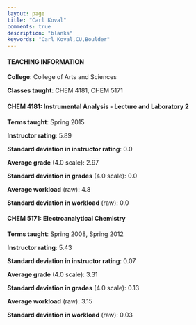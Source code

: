 ```yaml
---
layout: page
title: "Carl Koval" 
comments: true
description: "blanks"
keywords: "Carl Koval,CU,Boulder"
---
```

<head>
<script src="https://ajax.googleapis.com/ajax/libs/jquery/2.1.3/jquery.min.js"></script>
<script src="https://dl.dropboxusercontent.com/s/pc42nxpaw1ea4o9/highcharts.js?dl=0"></script>
<!-- <script src="../assets/js/highcharts.js"></script> -->
<style type="text/css">@font-face {
	font-family: "Bebas Neue";
	src: url(https://www.filehosting.org/file/details/544349/BebasNeue Regular.otf) format("opentype");
	}
	h1.Bebas { 
		font-family: "Bebas Neue", Verdana, Tahoma;
	}
</style>
</head>
	   
#### TEACHING INFORMATION

**College**: College of Arts and Sciences

**Classes taught**: CHEM 4181, CHEM 5171

#### CHEM 4181: Instrumental Analysis - Lecture and Laboratory 2

**Terms taught**: Spring 2015

**Instructor rating**: 5.89

**Standard deviation in instructor rating**: 0.0

**Average grade** (4.0 scale): 2.97

**Standard deviation in grades** (4.0 scale): 0.0

**Average workload** (raw): 4.8

**Standard deviation in workload** (raw): 0.0

#### CHEM 5171: Electroanalytical Chemistry

**Terms taught**: Spring 2008, Spring 2012

**Instructor rating**: 5.43

**Standard deviation in instructor rating**: 0.07

**Average grade** (4.0 scale): 3.31

**Standard deviation in grades** (4.0 scale): 0.13

**Average workload** (raw): 3.15

**Standard deviation in workload** (raw): 0.03

